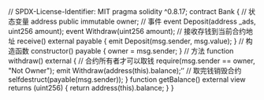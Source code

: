 // SPDX-License-Identifier: MIT
pragma solidity ^0.8.17;
contract Bank {
    // 状态变量
    address public immutable owner;
    // 事件
    event Deposit(address _ads, uint256 amount);
    event Withdraw(uint256 amount);
    // 接收存钱到当前合约地址
    receive() external payable {
        emit Deposit(msg.sender, msg.value);
    }
    // 构造函数
    constructor() payable {
        owner = msg.sender;
    }
    // 方法
    function withdraw() external {
        // 合约所有者才可以取钱
        require(msg.sender == owner, "Not Owner");
        emit Withdraw(address(this).balance);‘’
        // 取完钱销毁合约 
        selfdestruct(payable(msg.sender));
    }
    function getBalance() external view returns (uint256) {
        return address(this).balance;
    }
}
